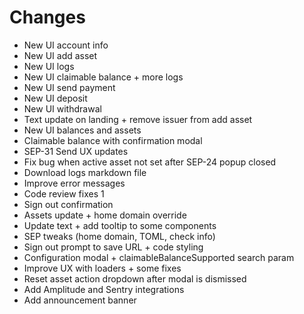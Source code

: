 <!-- TODO: remove once il-react-working is merged into master -->

# Changes

- New UI account info
- New UI add asset
- New UI logs
- New UI claimable balance + more logs
- New UI send payment
- New UI deposit
- New UI withdrawal
- Text update on landing + remove issuer from add asset
- New UI balances and assets
- Claimable balance with confirmation modal
- SEP-31 Send UX updates
- Fix bug when active asset not set after SEP-24 popup closed
- Download logs markdown file
- Improve error messages
- Code review fixes 1
- Sign out confirmation
- Assets update + home domain override
- Update text + add tooltip to some components
- SEP tweaks (home domain, TOML, check info)
- Sign out prompt to save URL + code styling
- Configuration modal + claimableBalanceSupported search param
- Improve UX with loaders + some fixes
- Reset asset action dropdown after modal is dismissed
- Add Amplitude and Sentry integrations
- Add announcement banner

